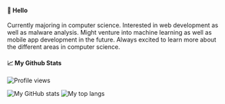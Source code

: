 <!--
**mazx4960/mazx4960** is a ✨ _special_ ✨ repository because its `README.md` (this file) appears on your GitHub profile.

Here are some ideas to get you started:

- 🔭 I’m currently working on ...
- 🌱 I’m currently learning ...
- 👯 I’m looking to collaborate on ...
- 🤔 I’m looking for help with ...
- 💬 Ask me about ...
- 📫 How to reach me: ...
- 😄 Pronouns: ...
- ⚡ Fun fact: ...
-->

#### 👋 Hello
Currently majoring in computer science. Interested in web development as well as malware analysis. Might venture into machine learning as well as mobile app development in the future. Always excited to learn more about the different areas in computer science. 

#### 📈 My Github Stats
<div>
  <img src="https://komarev.com/ghpvc/?username=mazx4960" alt="Profile views"/>
<!--   <img src="https://gpvc.arturio.dev/mazx4960" alt="Profile views"/> -->
</div>

![My GitHub stats](https://github-readme-stats.mazx4960.vercel.app/api?username=mazx4960&show_icons=true&line_height=33&count_private=true&theme=solarized-light)
![My top langs](https://github-readme-stats.mazx4960.vercel.app/api/top-langs/?username=mazx4960&&hide=cmake&langs_count=4&line_height=35&theme=dark)
